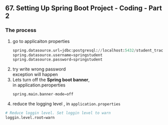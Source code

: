 ## 67. Setting Up Spring Boot Project - Coding - Part 2

### The process 
1. go to applicaiton properties 
    ```python
    spring.datasource.url=jdbc:postgresql://localhost:5432/student_tracker
    spring.datasource.username=springstudent
    spring.datasource.password=springstudent
    ```
2. try write wrong password  
exception will happen
3. Lets turn off the **Spring boot banner**,  
in application.peroperties  
    ```python
    spring.main.banner-mode=off 
    ```
4. reduce the logging level , in `application.properties` 
```python
# Reduce loggin level. Set loggin level to warn
loggin.level.root=warn
```